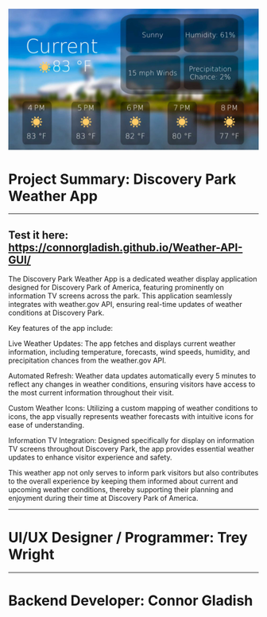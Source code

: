 ![preview.png](Media/weatherapi.png)

# Project Summary: Discovery Park Weather App


----
 ## Test it here: https://connorgladish.github.io/Weather-API-GUI/ ##
 
The Discovery Park Weather App is a dedicated weather display application designed for Discovery Park of America, featuring prominently on information TV screens across the park. This application seamlessly integrates with weather.gov API, ensuring real-time updates of weather conditions at Discovery Park.

Key features of the app include:

Live Weather Updates: The app fetches and displays current weather information, including temperature, forecasts, wind speeds, humidity, and precipitation chances from the weather.gov API.

Automated Refresh: Weather data updates automatically every 5 minutes to reflect any changes in weather conditions, ensuring visitors have access to the most current information throughout their visit.

Custom Weather Icons: Utilizing a custom mapping of weather conditions to icons, the app visually represents weather forecasts with intuitive icons for ease of understanding.

Information TV Integration: Designed specifically for display on information TV screens throughout Discovery Park, the app provides essential weather updates to enhance visitor experience and safety.

This weather app not only serves to inform park visitors but also contributes to the overall experience by keeping them informed about current and upcoming weather conditions, thereby supporting their planning and enjoyment during their time at Discovery Park of America.

---

 # UI/UX Designer / Programmer: Trey Wright
 ----
 # Backend Developer: Connor Gladish

